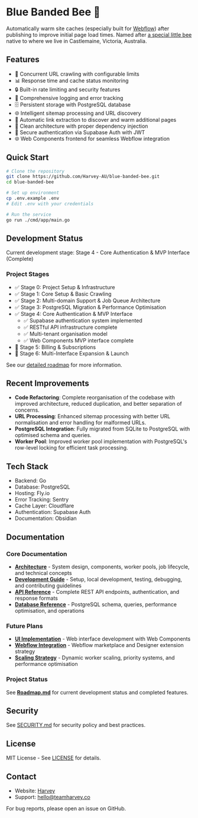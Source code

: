 # Blue Banded Bee 🐝

Automatically warm site caches (especially built for [Webflow](https://www.webflow.com)) after publishing to improve initial page load times. Named after [a special little bee](https://www.aussiebee.com.au/blue-banded-bee-information.html) native to where we live in Castlemaine, Victoria, Australia.

## Features

- 🚀 Concurrent URL crawling with configurable limits
- 📊 Response time and cache status monitoring
- 🔒 Built-in rate limiting and security features
- 📝 Comprehensive logging and error tracking
- 🗄️ Persistent storage with PostgreSQL database
- 🌐 Intelligent sitemap processing and URL discovery
- 🔄 Automatic link extraction to discover and warm additional pages
- 🧩 Clean architecture with proper dependency injection
- 🔐 Secure authentication via Supabase Auth with JWT
- 🌐 Web Components frontend for seamless Webflow integration

## Quick Start

```bash
# Clone the repository
git clone https://github.com/Harvey-AU/blue-banded-bee.git
cd blue-banded-bee

# Set up environment
cp .env.example .env
# Edit .env with your credentials

# Run the service
go run ./cmd/app/main.go
```

## Development Status

Current development stage: Stage 4 - Core Authentication & MVP Interface (Complete)

### Project Stages

- ✅ Stage 0: Project Setup & Infrastructure
- ✅ Stage 1: Core Setup & Basic Crawling
- ✅ Stage 2: Multi-domain Support & Job Queue Architecture
- ✅ Stage 3: PostgreSQL Migration & Performance Optimisation
- ✅ Stage 4: Core Authentication & MVP Interface
  - ✅ Supabase authentication system implemented
  - ✅ RESTful API infrastructure complete
  - ✅ Multi-tenant organisation model
  - ✅ Web Components MVP interface complete
- 🔄 Stage 5: Billing & Subscriptions
- 🔄 Stage 6: Multi-Interface Expansion & Launch

See our [detailed roadmap](./Roadmap.md) for more information.

## Recent Improvements

- **Code Refactoring**: Complete reorganisation of the codebase with improved architecture, reduced duplication, and better separation of concerns.
- **URL Processing**: Enhanced sitemap processing with better URL normalisation and error handling for malformed URLs.
- **PostgreSQL Integration**: Fully migrated from SQLite to PostgreSQL with optimised schema and queries.
- **Worker Pool**: Improved worker pool implementation with PostgreSQL's row-level locking for efficient task processing.

## Tech Stack

- Backend: Go
- Database: PostgreSQL
- Hosting: Fly.io
- Error Tracking: Sentry
- Cache Layer: Cloudflare
- Authentication: Supabase Auth
- Documentation: Obsidian

## Documentation

### Core Documentation

- **[Architecture](docs/ARCHITECTURE.md)** - System design, components, worker pools, job lifecycle, and technical concepts
- **[Development Guide](docs/DEVELOPMENT.md)** - Setup, local development, testing, debugging, and contributing guidelines
- **[API Reference](docs/API.md)** - Complete REST API endpoints, authentication, and response formats
- **[Database Reference](docs/DATABASE.md)** - PostgreSQL schema, queries, performance optimisation, and operations

### Future Plans

- **[UI Implementation](docs/plans/ui-implementation.md)** - Web interface development with Web Components
- **[Webflow Integration](docs/plans/webflow-integration.md)** - Webflow marketplace and Designer extension strategy
- **[Scaling Strategy](docs/plans/scaling-strategy.md)** - Dynamic worker scaling, priority systems, and performance optimisation

### Project Status

See **[Roadmap.md](./Roadmap.md)** for current development status and completed features.

## Security

See [SECURITY.md](SECURITY.md) for security policy and best practices.

## License

MIT License - See [LICENSE](LICENSE) for details.

## Contact

- Website: [Harvey](https://www.teamharvey.co)
- Support: [hello@teamharvey.co](mailto:hello@teamharvey.co)

For bug reports, please open an issue on GitHub.
